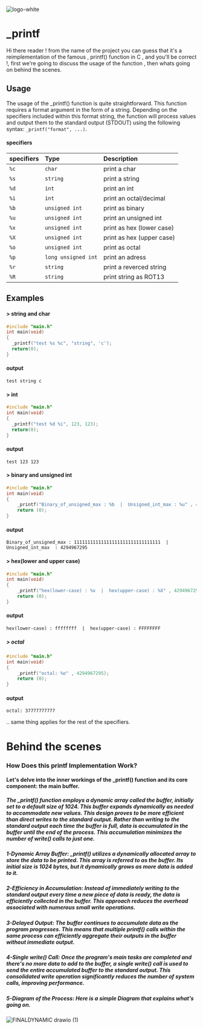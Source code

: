![logo-white](https://github.com/AMINEXD33/printf/assets/89471262/1fa3e4b7-fe4f-4334-88ea-c04b15c37b12)

# _printf
Hi there reader ! from the name of the project you can guess that it's a reimplementation of the famous , printf() 
 function in C , and you'll be correct !, first we're going to discuss the usage of the function , then whats going 
 on behind the scenes.
## Usage
The usage of the _printf() function is quite straightforward. This function requires a format argument in the form of a string. Depending on the specifiers included within this format string, the function will process values and output them to the standard output (STDOUT) using the following syntax: `_printf("format", ...)`.
#### specifiers

| specifiers | Type     | Description                |
| :-------- | :------- | :------------------------- |
| `%c` | `char` | print a char |
| `%s` | `string`| print a string|
| `%d` | `int` | print an int |
| `%i` | `int` | print an octal/decimal |
| `%b` | `unsigned int` | print as binary |
| `%u` | `unsigned int` | print an unsigned int |
| `%x` | `unsigned int` | print as hex (lower case) |
| `%X` | `unsigned int` | print as hex (upper case)  |
| `%o` | `unsigned int` | print as octal  |
| `%p` | `long unsigned int` | print an adress  |
| `%r` | `string` | print a reverced string  |
| `%R` | `string` | print string as ROT13  |


## Examples
#### > string and char
```c
#include "main.h"
int main(void)
{
  _printf("test %s %c", "string", 'c');
  return(0);
}
```

#### output
`test string c`

#### > int
```c
#include "main.h"
int main(void)
{
  _printf("test %d %i", 123, 123);
  return(0);
}
```

#### output
`test 123 123`

#### > binary and unsigned int
```c
#include "main.h"
int main(void)
{
	_printf("Binary_of_unsigned_max : %b  |  Unsigned_int_max : %u" , 4294967295, 4294967295);
	return (0);
}
```

#### output
`Binary_of_unsigned_max : 11111111111111111111111111111111  |  Unsigned_int_max  : 4294967295`

#### > hex(lower and upper case)
```c
#include "main.h"
int main(void)
{
	_printf("hex(lower-case) : %x  |  hex(upper-case) : %X" , 4294967295, 4294967295);
	return (0);
}
```

#### output
`hex(lower-case) : ffffffff  |  hex(upper-case) : FFFFFFFF`

##### > octal
```c
#include "main.h"
int main(void)
{
	_printf("octal: %o" , 4294967295);
	return (0);
}
```

#### output
`octal: 37777777777`

.. same thing applies for the rest of the specifiers.

# Behind the scenes
### How Does this printf Implementation Work?
#### Let's delve into the inner workings of the _printf() function and its core component: the main buffer.
##### The _printf() function employs a dynamic array called the buffer, initially set to a default size of 1024. This buffer expands dynamically as needed to accommodate new values. This design proves to be more efficient than direct writes to the standard output. Rather than writing to the standard output each time the buffer is full, data is accumulated in the buffer until the end of the process. This accumulation minimizes the number of write() calls to just one.

##### 1-Dynamic Array Buffer: _printf() utilizes a dynamically allocated array to store the data to be printed. This array is referred to as the buffer. Its initial size is 1024 bytes, but it dynamically grows as more data is added to it.

##### 2-Efficiency in Accumulation: Instead of immediately writing to the standard output every time a new piece of data is ready, the data is efficiently collected in the buffer. This approach reduces the overhead associated with numerous small write operations.

##### 3-Delayed Output: The buffer continues to accumulate data as the program progresses. This means that multiple printf() calls within the same process can efficiently aggregate their outputs in the buffer without immediate output.

##### 4-Single write() Call: Once the program's main tasks are completed and there's no more data to add to the buffer, a single write() call is used to send the entire accumulated buffer to the standard output. This consolidated write operation significantly reduces the number of system calls, improving performance.

##### 5-Diagram of the Process: Here is a simple Diagram that explains what's going on.

![FINALDYNAMIC drawio (1)](https://github.com/AMINEXD33/printf/assets/136008817/3f3fcc6c-5ec9-49d1-aae6-9f5a62d68d0a)
